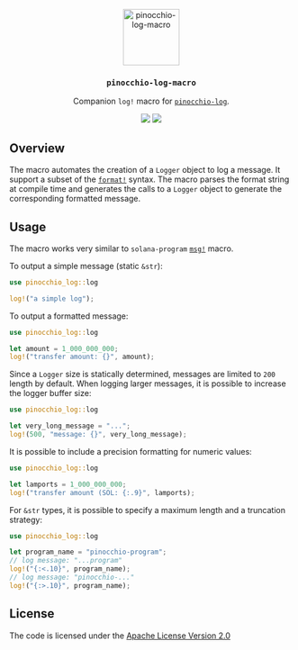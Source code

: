 <p align="center">
 <img alt="pinocchio-log-macro" src="https://github.com/user-attachments/assets/4048fe96-9096-4441-85c3-5deffeb089a6" height="100"/>
</p>
<h3 align="center">
  <code>pinocchio-log-macro</code>
</h3>
<p align="center">
 Companion <code>log!</code> macro for <a href="https://crates.io/crates/pinocchio-log"><code>pinocchio-log</code></a>.
</p>
<p align="center">
  <a href="https://crates.io/crates/pinocchio-log-macro"><img src="https://img.shields.io/crates/v/pinocchio-log-macro?logo=rust" /></a>
  <a href="https://docs.rs/pinocchio-log-macro"><img src="https://img.shields.io/docsrs/pinocchio-log-macro?logo=docsdotrs" /></a>
</p>

## Overview

The macro automates the creation of a `Logger` object to log a message. It support a subset of the [`format!`](https://doc.rust-lang.org/std/fmt/) syntax. The macro parses the format string at compile time and generates the calls to a `Logger` object to generate the corresponding formatted message.

## Usage

The macro works very similar to `solana-program` [`msg!`](https://docs.rs/solana-program/latest/solana_program/macro.msg.html) macro.

To output a simple message (static `&str`):
```rust
use pinocchio_log::log

log!("a simple log");
```

To output a formatted message:
```rust
use pinocchio_log::log

let amount = 1_000_000_000;
log!("transfer amount: {}", amount);
```

Since a `Logger` size is statically determined, messages are limited to `200` length by default. When logging larger messages, it is possible to increase the logger buffer size:
```rust
use pinocchio_log::log

let very_long_message = "...";
log!(500, "message: {}", very_long_message);
```

It is possible to include a precision formatting for numeric values:
```rust
use pinocchio_log::log

let lamports = 1_000_000_000;
log!("transfer amount (SOL: {:.9}", lamports);
```

For `&str` types, it is possible to specify a maximum length and a truncation strategy:
```rust
use pinocchio_log::log

let program_name = "pinocchio-program";
// log message: "...program"
log!("{:<.10}", program_name); 
// log message: "pinocchio-..."
log!("{:>.10}", program_name); 
```

## License

The code is licensed under the [Apache License Version 2.0](LICENSE)
